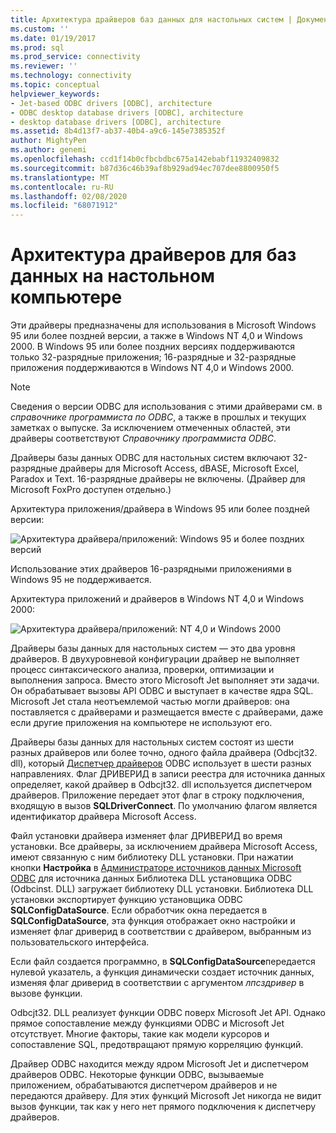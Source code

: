 ```yaml
---
title: Архитектура драйверов баз данных для настольных систем | Документация Майкрософт
ms.custom: ''
ms.date: 01/19/2017
ms.prod: sql
ms.prod_service: connectivity
ms.reviewer: ''
ms.technology: connectivity
ms.topic: conceptual
helpviewer_keywords:
- Jet-based ODBC drivers [ODBC], architecture
- ODBC desktop database drivers [ODBC], architecture
- desktop database drivers [ODBC], architecture
ms.assetid: 8b4d13f7-ab37-40b4-a9c6-145e7385352f
author: MightyPen
ms.author: genemi
ms.openlocfilehash: ccd1f14b0cfbcbdbc675a142ebabf11932409832
ms.sourcegitcommit: b87d36c46b39af8b929ad94ec707dee8800950f5
ms.translationtype: MT
ms.contentlocale: ru-RU
ms.lasthandoff: 02/08/2020
ms.locfileid: "68071912"
---
```

# <a name="desktop-database-drivers-architecture"></a>Архитектура драйверов для баз данных на настольном компьютере
Эти драйверы предназначены для использования в Microsoft Windows 95 или более поздней версии, а также в Windows NT 4,0 и Windows 2000. В Windows 95 или более поздних версиях поддерживаются только 32-разрядные приложения; 16-разрядные и 32-разрядные приложения поддерживаются в Windows NT 4,0 и Windows 2000.  
  
> [!NOTE]  
>  Сведения о версии ODBC для использования с этими драйверами см. в *справочнике программиста по ODBC*, а также в прошлых и текущих заметках о выпуске. За исключением отмеченных областей, эти драйверы соответствуют *Справочнику программиста ODBC*.  
  
 Драйверы базы данных ODBC для настольных систем включают 32-разрядные драйверы для Microsoft Access, dBASE, Microsoft Excel, Paradox и Text. 16-разрядные драйверы не включены. (Драйвер для Microsoft FoxPro доступен отдельно.)  
  
 Архитектура приложения/драйвера в Windows 95 или более поздней версии:  
  
 ![Архитектура драйвера&#47;приложений: Windows 95 и более поздних версий](../../odbc/microsoft/media/odbcjetarch1.gif "ODBCJetArch1")  
  
 Использование этих драйверов 16-разрядными приложениями в Windows 95 не поддерживается.  
  
 Архитектура приложений и драйверов в Windows NT 4,0 и Windows 2000:  
  
 ![Архитектура драйвера&#47;приложений: NT 4,0 и Windows 2000](../../odbc/microsoft/media/odbcjetarch2.gif "ODBCJetArch2")  
  
 Драйверы базы данных для настольных систем — это два уровня драйверов. В двухуровневой конфигурации драйвер не выполняет процесс синтаксического анализа, проверки, оптимизации и выполнения запроса. Вместо этого Microsoft Jet выполняет эти задачи. Он обрабатывает вызовы API ODBC и выступает в качестве ядра SQL. Microsoft Jet стала неотъемлемой частью могли драйверов: она поставляется с драйверами и размещается вместе с драйверами, даже если другие приложения на компьютере не используют его.  
  
 Драйверы базы данных для настольных систем состоят из шести разных драйверов или более точно, одного файла драйвера (Odbcjt32. dll), который [Диспетчер драйверов](../../odbc/reference/the-driver-manager.md) ODBC использует в шести разных направлениях. Флаг ДРИВЕРИД в записи реестра для источника данных определяет, какой драйвер в Odbcjt32. dll используется диспетчером драйверов. Приложение передает этот флаг в строку подключения, входящую в вызов **SQLDriverConnect**. По умолчанию флагом является идентификатор драйвера Microsoft Access.  
  
 Файл установки драйвера изменяет флаг ДРИВЕРИД во время установки. Все драйверы, за исключением драйвера Microsoft Access, имеют связанную с ним библиотеку DLL установки. При нажатии кнопки **Настройка** в [Администраторе источников данных Microsoft ODBC](../../odbc/admin/odbc-data-source-administrator.md) для источника данных Библиотека DLL установщика ODBC (Odbcinst. DLL) загружает библиотеку DLL установки. Библиотека DLL установки экспортирует функцию установщика ODBC **SQLConfigDataSource**. Если обработчик окна передается в **SQLConfigDataSource**, эта функция отображает окно настройки и изменяет флаг дриверид в соответствии с драйвером, выбранным из пользовательского интерфейса.  
  
 Если файл создается программно, в **SQLConfigDataSource**передается нулевой указатель, а функция динамически создает источник данных, изменяя флаг дриверид в соответствии с аргументом *лпсздривер* в вызове функции.  
  
 Odbcjt32. DLL реализует функции ODBC поверх Microsoft Jet API. Однако прямое сопоставление между функциями ODBC и Microsoft Jet отсутствует. Многие факторы, такие как модели курсоров и сопоставление SQL, предотвращают прямую корреляцию функций.  
  
 Драйвер ODBC находится между ядром Microsoft Jet и диспетчером драйверов ODBC. Некоторые функции ODBC, вызываемые приложением, обрабатываются диспетчером драйверов и не передаются драйверу. Для этих функций Microsoft Jet никогда не видит вызов функции, так как у него нет прямого подключения к диспетчеру драйверов.
